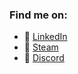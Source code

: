 ### Find me on:
* 🔗 [LinkedIn](www.linkedin.com/in/armano-den-boef)
* 🚂 [Steam](https://steamcommunity.com/id/csmircode/)
* 🤖 [Discord](https://barriot.xyz/discord)
